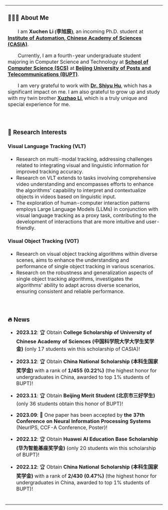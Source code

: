 <table>

<tr><td>

### 👨🏻‍💻 About Me
<p>
  &emsp;&emsp;I am <b>Xuchen Li <font face="楷体">(李旭宸)</font></b>, an incoming Ph.D. student at <b><a href="http://english.ia.cas.cn/"> Institute of Automation, Chinese Academy of Sciences (CASIA)</a></b>.
</p>
<p>
  &emsp;&emsp;Currently, I am a fourth-year undergraduate student majoring in Computer Science and Technology at <b><a href="https://scs.bupt.edu.cn/">School of Computer Science (SCS)</a></b> at <b><a href="https://www.bupt.edu.cn/">Beijing University of Posts and Telecommunications (BUPT)</a></b>.
</p>
<p>
  &emsp;&emsp;I am very grateful to work with <b><a href="https://huuuuusy.github.io/">Dr. Shiyu Hu</a></b>, which has a significant impact on me. I am also grateful to grow up and study with my twin brother <b><a href="https://xuzhaoli.github.io/">Xuzhao Li</a></b>, which is a truly unique and special experience for me.
</p>

<br>
</td></tr>

<tr><td>

### 🔬 Research Interests

#### Visual Language Tracking (VLT)

- Research on multi-modal tracking, addressing challenges related to integrating visual and linguistic information for improved tracking accuracy.
- Research on VLT extends to tasks involving comprehensive video understanding and encompasses efforts to enhance the algorithms' capability to interpret and contextualize objects in videos based on linguistic input.
- The exploration of human-computer interaction patterns employs Large Language Models (LLMs) in conjunction with visual language tracking as a proxy task, contributing to the development of interactions that are more intuitive and user-friendly.

#### Visual Object Tracking (VOT)

- Research on visual object tracking algorithms within diverse scenes, aims to enhance the understanding and performance of single object tracking in various scenarios.
- Research on the robustness and generalization aspects of single object tracking algorithms, investigates the algorithms' ability to adapt across diverse scenarios, ensuring consistent and reliable performance.

<br>
</td></tr>

<tr><td>

### 🔥 News

- **2023.12**: 🏆 Obtain **College Scholarship of University of Chinese Academy of Sciences (中国科学院大学大学生奖学金)** (only 17 students win this scholarship of CASIA)!
  
- **2023.12**: 🏆 Obtain **China National Scholarship (本科生国家奖学金)** with a rank of **1/455 (0.22%)** (the highest honor for undergraduates in China, awarded to top 1% students of BUPT)!
  
- **2023.11**: 🏆 Obtain **Beijing Merit Student (北京市三好学生)** (only 36 students obtain this honor of BUPT)!
  
- **2023.09**: 📝 One paper has been accepted by **the 37th Conference on Neural Information Processing Systems** (NeurIPS, CCF-A Conference, Poster)!
  
- **2022.12**: 🏆 Obtain **Huawei AI Education Base Scholarship (华为智能基座奖学金)** (only 20 students win this scholarship of BUPT)!
  
- **2022.12**: 🏆 Obtain **China National Scholarship (本科生国家奖学金)** with a rank of **2/430 (0.47%)** (the highest honor for undergraduates in China, awarded to top 1% students of BUPT)!


<br>
</td></tr>

</table>

